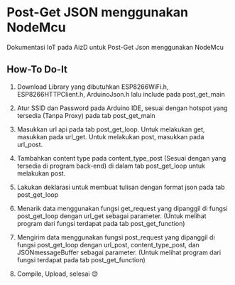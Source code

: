 # Post-Get JSON menggunakan NodeMcu
Dokumentasi IoT pada AizD untuk Post-Get Json menggunakan NodeMcu

## How-To Do-It
1.	Download Library yang dibutuhkan ESP8266WiFi.h, ESP8266HTTPClient.h, ArduinoJson.h lalu include pada post_get_main
 
2.	Atur SSID dan Password pada Arduino IDE, sesuai dengan hotspot yang tersedia (Tanpa Proxy) pada tab post_get_main
 
3.	Masukkan url api pada tab post_get_loop. Untuk melakukan get, masukkan pada url_get. Untuk melakukan post, masukkan pada url_post.
 
4.	Tambahkan content type pada content_type_post (Sesuai dengan yang tersedia di program back-end) di dalam tab post_get_loop untuk melakukan post.
 
5.	Lakukan deklarasi untuk membuat tulisan dengan format json pada tab post_get_loop
 
6.	Menarik data menggunakan fungsi get_request yang dipanggil di fungsi post_get_loop dengan url_get sebagai parameter. (Untuk melihat program dari fungsi terdapat pada tab post_get_function)
 
7.	Mengirim data menggunakan fungsi post_request yang dipanggil di fungsi post_get_loop dengan url_post, content_type_post, dan JSONmessageBuffer sebagai parameter. (Untuk melihat program dari fungsi terdapat pada tab post_get_function)
 
8.	Compile, Upload, selesai 😊 


